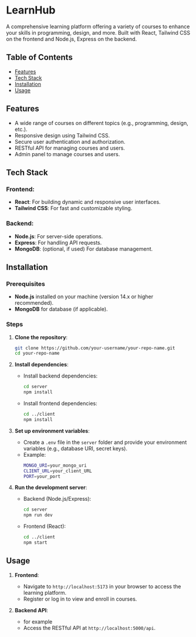 # LearnHub

A comprehensive learning platform offering a variety of courses to enhance your skills in programming, design, and more. Built with React, Tailwind CSS on the frontend and Node.js, Express on the backend.

## Table of Contents
- [Features](#features)
- [Tech Stack](#tech-stack)
- [Installation](#installation)
- [Usage](#usage)

## Features
- A wide range of courses on different topics (e.g., programming, design, etc.).
- Responsive design using Tailwind CSS.
- Secure user authentication and authorization.
- RESTful API for managing courses and users.
- Admin panel to manage courses and users.

## Tech Stack

### Frontend:
- **React**: For building dynamic and responsive user interfaces.
- **Tailwind CSS**: For fast and customizable styling.

### Backend:
- **Node.js**: For server-side operations.
- **Express**: For handling API requests.
- **MongoDB**: (optional, if used) For database management.

## Installation

### Prerequisites
- **Node.js** installed on your machine (version 14.x or higher recommended).
- **MongoDB** for database (if applicable).

### Steps

1. **Clone the repository**:
   ```bash
   git clone https://github.com/your-username/your-repo-name.git
   cd your-repo-name
   ```

2. **Install dependencies**:
   - Install backend dependencies:
     ```bash
     cd server
     npm install
     ```

   - Install frontend dependencies:
     ```bash
     cd ../client
     npm install
     ```

3. **Set up environment variables**:
   - Create a `.env` file in the `server` folder and provide your environment variables (e.g., database URI, secret keys).
   - Example:
     ```bash
     MONGO_URI=your_mongo_uri
     CLIENT_URL=your_client_URL
     PORT=your_port
     ```

4. **Run the development server**:
   - Backend (Node.js/Express):
     ```bash
     cd server
     npm run dev
     ```
   - Frontend (React):
     ```bash
     cd ../client
     npm start
     ```

## Usage

1. **Frontend**: 
   - Navigate to `http://localhost:5173` in your browser to access the learning platform.
   - Register or log in to view and enroll in courses.

2. **Backend API**: 
    - for example
   - Access the RESTful API at `http://localhost:5000/api`.
